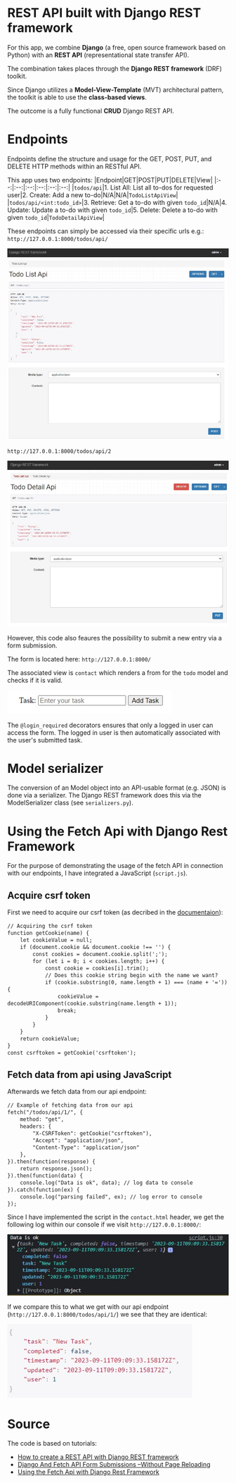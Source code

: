 # REST API built with Django REST framework

For this app, we combine **Django** (a free, open source framework based on Python) with an **REST API** (representational state transfer API).

The combination takes places through the **Django REST framework** (DRF) toolkit.

Since Django utilizes a **Model-View-Template** (MVT) architectural pattern, the toolkit is able to use the **class-based views**.

The outcome is a fully functional **CRUD** Django REST API.

# Endpoints
Endpoints define the structure and usage for the GET, POST, PUT, and DELETE HTTP methods within an RESTful API.

This app uses two endpoints:
|Endpoint|GET|POST|PUT|DELETE|View|
|:--:|:--:|:--:|:--:|:--:|:--:|
|``todos/api``|1. List All: List all to-dos for requested user|2. Create: Add a new to-do|N/A|N/A|``TodoListApiView``|
|``todos/api/<int:todo_id>``|3. Retrieve: Get a to-do with given ``todo_id``|N/A|4. Update: Update a to-do with given ``todo_id``|5. Delete: Delete a to-do with given ``todo_id``|``TodoDetailApiView``|

These endpoints can simply be accessed via their specific urls e.g.:
`http://127.0.0.1:8000/todos/api/`

![List](list-api.jpg)

`http://127.0.0.1:8000/todos/api/2`

![List](detail-api.jpg)


However, this code also feaures the possibility to submit a new entry via a form submission.

The form is located here: `http://127.0.0.1:8000/`

The associated view is `contact` which renders a from for the `todo` model and checks if it is valid.

![Form](todo-form.jpg)

The `@login_required` decorators ensures that only a logged in user can access the form. The logged in user is then automatically associated with the user's submitted task.

# Model serializer
The conversion of an Model object into an API-usable format (e.g. JSON) is done via a serializer. The Django REST framework does this via the ModelSerializer class (see `serializers.py`).

# Using the Fetch Api with Django Rest Framework
For the purpose of demonstrating the usage of the fetch API in connection with our endpoints, I have integrated a JavaScript (`script.js`).

## Acquire csrf token
First we need to acquire our csrf token (as decribed in the [documentaion](https://docs.djangoproject.com/en/4.2/howto/csrf/#acquiring-the-token-if-csrf-use-sessions-and-csrf-cookie-httponly-are-false)):
```
// Acquiring the csrf token
function getCookie(name) {
    let cookieValue = null;
    if (document.cookie && document.cookie !== '') {
        const cookies = document.cookie.split(';');
        for (let i = 0; i < cookies.length; i++) {
            const cookie = cookies[i].trim();
            // Does this cookie string begin with the name we want?
            if (cookie.substring(0, name.length + 1) === (name + '=')) {
                cookieValue = decodeURIComponent(cookie.substring(name.length + 1));
                break;
            }
        }
    }
    return cookieValue;
}
const csrftoken = getCookie('csrftoken');
```
## Fetch data from api using JavaScript
Afterwards we fetch data from our api endpoint:
```
// Example of fetching data from our api
fetch("/todos/api/1/", {
    method: "get",
    headers: {
        "X-CSRFToken": getCookie("csrftoken"),
        "Accept": "application/json",
        "Content-Type": "application/json"
    },
}).then(function(response) {
    return response.json();
}).then(function(data) {
    console.log("Data is ok", data); // log data to console
}).catch(function(ex) {
    console.log("parsing failed", ex); // log error to console
});
```

Since I have implemented the script in the `contact.html` header, we get the following log within our console if we visit `http://127.0.0.1:8000/`:

![Fetch Api](./fetch-api.jpg)

If we compare this to what we get with our api endpoint (`http://127.0.0.1:8000/todos/api/1/`) we see that they are identical:

![Detail Api](./api-detail-1.jpg)


# Source
The code is based on tutorials: 
- [How to create a REST API with Django REST framework](https://blog.logrocket.com/django-rest-framework-create-api/)
- [Django And Fetch API Form Submissions –Without Page Reloading](https://ridwanray.medium.com/django-and-fetch-api-form-submissions-without-page-reloading-dc5106598005)
- [Using the Fetch Api with Django Rest Framework](https://gist.github.com/marteinn/3785ff3c1a3745ae955c)